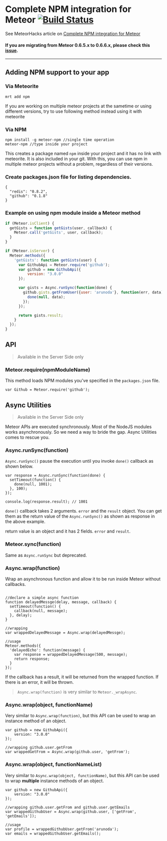 # Complete NPM integration for Meteor [![Build Status](https://travis-ci.org/arunoda/meteor-npm.png?branch=master)](https://travis-ci.org/arunoda/meteor-npm)

See MeteorHacks article on [Complete NPM integration for Meteor](http://meteorhacks.com/complete-npm-integration-for-meteor.html)

#### If you are migrating from Meteor 0.6.5.x to 0.6.6.x, please check this [issue](https://github.com/arunoda/meteor-npm/issues/12).

---

## Adding NPM support to your app

### Via Meteorite

    mrt add npm
    
If you are working on multiple meteor projects at the sametime or using different versions, 
try to use following method instead using it with meteorite
    
### Via NPM

    npm install -g meteor-npm //single time operation
    meteor-npm //type inside your project
    
This creates a package named `npm` inside your project and it has no link with meteorite. It is also included in your git.
With this, you can use npm in multiple meteor projects without a problem, regardless of their versions.

### Create packages.json file for listing dependencies.

    {
      "redis": "0.8.2",
      "github": "0.1.8"
    }

### Example on using npm module inside a Meteor method

~~~js
if (Meteor.isClient) {
  getGists = function getGists(user, callback) {
    Meteor.call('getGists', user, callback);
  }
}

if (Meteor.isServer) {
  Meteor.methods({
    'getGists': function getGists(user) {
      var GithubApi = Meteor.require('github');
      var github = new GithubApi({
          version: "3.0.0"
      });

      var gists = Async.runSync(function(done) {
        github.gists.getFromUser({user: 'arunoda'}, function(err, data) {
          done(null, data);
        });
      });

      return gists.result;
    }
  });
}
~~~

## API
> Available in the Server Side only

### Meteor.require(npmModuleName)

This method loads NPM modules you've specified in the `packages.json` file.

~~~
var Github = Meteor.require('github');
~~~

## Async Utilities
> Available in the Server Side only

Meteor APIs are executed synchronously. Most of the NodeJS modules works asynchronously. 
So we need a way to bride the gap. Async Utilities comes to rescue you.

### Async.runSync(function) 

`Async.runSync()` pause the execution until you invoke `done()` callback as shown below.

~~~
var response = Async.runSync(function(done) {
  setTimeout(function() { 
    done(null, 1001);
  }, 100);
});

console.log(response.result); // 1001
~~~

`done()` callback takes 2 arguments. `error` and the `result` object. You can get them as the return value of the `Async.runSync()` as shown as response in the above example.

return value is an object and it has 2 fields. `error` and `result`.

### Meteor.sync(function)

Same as `Async.runSync` but deprecated. 

### Async.wrap(function) 

Wrap an asynchronous function and allow it to be run inside Meteor without callbacks.

~~~

//declare a simple async function
function delayedMessge(delay, message, callback) {
  setTimeout(function() {
    callback(null, message);
  }, delay);
}

//wrapping
var wrappedDelayedMessage = Async.wrap(delayedMessge);

//usage
Meteor.methods({
  'delayedEcho': function(message) {
    var response = wrappedDelayedMessage(500, message);
    return response;
  }
});
~~~

If the callback has a result, it will be returned from the wrapped function. If there is an error, it will be thrown.

> `Async.wrap(function)` is very similar to `Meteor._wrapAsync`. 

### Async.wrap(object, functionName)

Very similar to `Async.wrap(function)`, 
but this API can be used to wrap an instance method of an object.

~~~
var github = new GithubApi({
    version: "3.0.0"
});

//wrapping github.user.getFrom
var wrappedGetFrom = Async.wrap(github.user, 'getFrom');
~~~

### Async.wrap(object, functionNameList)

Very similar to `Async.wrap(object, functionName)`, 
but this API can be used to wrap **multiple** instance methods of an object.

~~~
var github = new GithubApi({
    version: "3.0.0"
});

//wrapping github.user.getFrom and github.user.getEmails
var wrappedGithubUser = Async.wrap(github.user, ['getFrom', 'getEmails']);

//usage
var profile = wrappedGithubUser.getFrom('arunoda');
var emails = wrappedGithubUser.getEmails();
~~~
